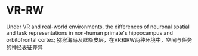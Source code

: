 # VR-RW
Under VR and real-world environments, the differences of neuronal spatial and task representations in non-human primate's hippocampus and orbitofrontal cortex; 猕猴海马及眶额皮层，在VR和RW两种环境中，空间与任务的神经表征差异
